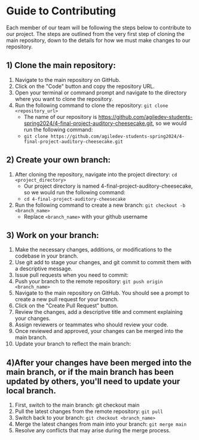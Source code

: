 # Guide to Contributing
Each member of our team will be following the steps below to contribute to our project. The steps are outlined from the very first step of cloning the main repository, down to the details for how we must make changes to our repository.

## 1) Clone the main repository:
1. Navigate to the main repository on GitHub.
2. Click on the "Code" button and copy the repository URL.
3. Open your terminal or command prompt and navigate to the directory where you want to clone the repository.
4. Run the following command to clone the repository: `git clone <repository_url>`
    - The name of our repository is https://github.com/agiledev-students-spring2024/4-final-project-auditory-cheesecake.git, so we would run the following command:
    - `git clone https://github.com/agiledev-students-spring2024/4-final-project-auditory-cheesecake.git`

## 2) Create your own branch:
1. After cloning the repository, navigate into the project directory: `cd <project_directory>`
    - Our project directory is named 4-final-project-auditory-cheesecake, so we would run the following command: 
    - `cd 4-final-project-auditory-cheesecake`
2. Run the following command to create a new branch: `git checkout -b <branch_name>`
    - Replace `<branch_name>` with your github username

## 3) Work on your branch:
1. Make the necessary changes, additions, or modifications to the codebase in your branch.
2. Use git add to stage your changes, and git commit to commit them with a descriptive message.
3. Issue pull requests when you need to commit:
4. Push your branch to the remote repository: `git push origin <branch_name>`
5. Navigate to the main repository on GitHub. You should see a prompt to create a new pull request for your branch.
6. Click on the "Create Pull Request" button.
7. Review the changes, add a descriptive title and comment explaining your changes.
8. Assign reviewers or teammates who should review your code.
9. Once reviewed and approved, your changes can be merged into the main branch.
10. Update your branch to reflect the main branch:

## 4)After your changes have been merged into the main branch, or if the main branch has been updated by others, you'll need to update your local branch.

1. First, switch to the main branch: git checkout main
2. Pull the latest changes from the remote repository: `git pull`
3. Switch back to your branch: `git checkout <branch_name>`
4. Merge the latest changes from main into your branch: `git merge main`
5. Resolve any conflicts that may arise during the merge process.